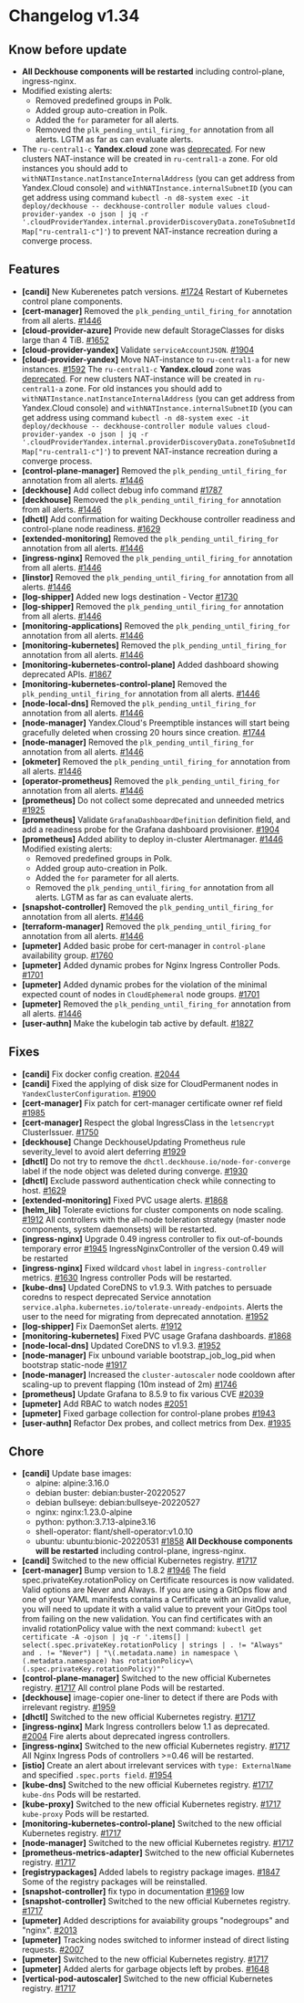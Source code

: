 # Changelog v1.34

## Know before update


 - **All Deckhouse components will be restarted** including control-plane, ingress-nginx.
 - Modified existing alerts:
    * Removed predefined groups in Polk.
    * Added group auto-creation in Polk.
    * Added the `for` parameter for all alerts.
    * Removed the `plk_pending_until_firing_for` annotation from all alerts. LGTM as far as can evaluate alerts.
 - The `ru-central1-c` **Yandex.cloud** zone was [deprecated](https://cloud.yandex.com/en/docs/overview/concepts/ru-central1-c-deprecation).
    For new clusters NAT-instance will be created in `ru-central1-a` zone. For old instances you should add to `withNATInstance.natInstanceInternalAddress` (you can get address from Yandex.Cloud console) 
    and `withNATInstance.internalSubnetID` (you can get address using command `kubectl -n d8-system exec -it deploy/deckhouse -- deckhouse-controller module values cloud-provider-yandex -o json | jq -r '.cloudProviderYandex.internal.providerDiscoveryData.zoneToSubnetIdMap["ru-central1-c"]'`) to prevent NAT-instance recreation during a converge process.

## Features


 - **[candi]** New Kuberenetes patch versions. [#1724](https://github.com/deckhouse/deckhouse/pull/1724)
    Restart of Kubernetes control plane components.
 - **[cert-manager]** Removed the `plk_pending_until_firing_for` annotation from all alerts. [#1446](https://github.com/deckhouse/deckhouse/pull/1446)
 - **[cloud-provider-azure]** Provide new default StorageClasses for disks large than 4 TiB. [#1652](https://github.com/deckhouse/deckhouse/pull/1652)
 - **[cloud-provider-yandex]** Validate `serviceAccountJSON`. [#1904](https://github.com/deckhouse/deckhouse/pull/1904)
 - **[cloud-provider-yandex]** Move NAT-instance to `ru-central1-a` for new instances. [#1592](https://github.com/deckhouse/deckhouse/pull/1592)
    The `ru-central1-c` **Yandex.cloud** zone was [deprecated](https://cloud.yandex.com/en/docs/overview/concepts/ru-central1-c-deprecation).
    For new clusters NAT-instance will be created in `ru-central1-a` zone. For old instances you should add to `withNATInstance.natInstanceInternalAddress` (you can get address from Yandex.Cloud console) 
    and `withNATInstance.internalSubnetID` (you can get address using command `kubectl -n d8-system exec -it deploy/deckhouse -- deckhouse-controller module values cloud-provider-yandex -o json | jq -r '.cloudProviderYandex.internal.providerDiscoveryData.zoneToSubnetIdMap["ru-central1-c"]'`) to prevent NAT-instance recreation during a converge process.
 - **[control-plane-manager]** Removed the `plk_pending_until_firing_for` annotation from all alerts. [#1446](https://github.com/deckhouse/deckhouse/pull/1446)
 - **[deckhouse]** Add collect debug info command [#1787](https://github.com/deckhouse/deckhouse/pull/1787)
 - **[deckhouse]** Removed the `plk_pending_until_firing_for` annotation from all alerts. [#1446](https://github.com/deckhouse/deckhouse/pull/1446)
 - **[dhctl]** Add confirmation for waiting Deckhouse controller readiness and control-plane node readiness. [#1629](https://github.com/deckhouse/deckhouse/pull/1629)
 - **[extended-monitoring]** Removed the `plk_pending_until_firing_for` annotation from all alerts. [#1446](https://github.com/deckhouse/deckhouse/pull/1446)
 - **[ingress-nginx]** Removed the `plk_pending_until_firing_for` annotation from all alerts. [#1446](https://github.com/deckhouse/deckhouse/pull/1446)
 - **[linstor]** Removed the `plk_pending_until_firing_for` annotation from all alerts. [#1446](https://github.com/deckhouse/deckhouse/pull/1446)
 - **[log-shipper]** Added new logs destination - Vector [#1730](https://github.com/deckhouse/deckhouse/pull/1730)
 - **[log-shipper]** Removed the `plk_pending_until_firing_for` annotation from all alerts. [#1446](https://github.com/deckhouse/deckhouse/pull/1446)
 - **[monitoring-applications]** Removed the `plk_pending_until_firing_for` annotation from all alerts. [#1446](https://github.com/deckhouse/deckhouse/pull/1446)
 - **[monitoring-kubernetes]** Removed the `plk_pending_until_firing_for` annotation from all alerts. [#1446](https://github.com/deckhouse/deckhouse/pull/1446)
 - **[monitoring-kubernetes-control-plane]** Added dashboard showing deprecated APIs. [#1867](https://github.com/deckhouse/deckhouse/pull/1867)
 - **[monitoring-kubernetes-control-plane]** Removed the `plk_pending_until_firing_for` annotation from all alerts. [#1446](https://github.com/deckhouse/deckhouse/pull/1446)
 - **[node-local-dns]** Removed the `plk_pending_until_firing_for` annotation from all alerts. [#1446](https://github.com/deckhouse/deckhouse/pull/1446)
 - **[node-manager]** Yandex.Cloud's Preemptible instances will start being gracefully deleted when crossing 20 hours since creation. [#1744](https://github.com/deckhouse/deckhouse/pull/1744)
 - **[node-manager]** Removed the `plk_pending_until_firing_for` annotation from all alerts. [#1446](https://github.com/deckhouse/deckhouse/pull/1446)
 - **[okmeter]** Removed the `plk_pending_until_firing_for` annotation from all alerts. [#1446](https://github.com/deckhouse/deckhouse/pull/1446)
 - **[operator-prometheus]** Removed the `plk_pending_until_firing_for` annotation from all alerts. [#1446](https://github.com/deckhouse/deckhouse/pull/1446)
 - **[prometheus]** Do not collect some deprecated and unneeded metrics [#1925](https://github.com/deckhouse/deckhouse/pull/1925)
 - **[prometheus]** Validate `GrafanaDashboardDefinition` definition field, and add a readiness probe for the Grafana dashboard provisioner. [#1904](https://github.com/deckhouse/deckhouse/pull/1904)
 - **[prometheus]** Added ability to deploy in-cluster Alertmanager. [#1446](https://github.com/deckhouse/deckhouse/pull/1446)
    Modified existing alerts:
    * Removed predefined groups in Polk.
    * Added group auto-creation in Polk.
    * Added the `for` parameter for all alerts.
    * Removed the `plk_pending_until_firing_for` annotation from all alerts. LGTM as far as can evaluate alerts.
 - **[snapshot-controller]** Removed the `plk_pending_until_firing_for` annotation from all alerts. [#1446](https://github.com/deckhouse/deckhouse/pull/1446)
 - **[terraform-manager]** Removed the `plk_pending_until_firing_for` annotation from all alerts. [#1446](https://github.com/deckhouse/deckhouse/pull/1446)
 - **[upmeter]** Added basic probe for cert-manager in `control-plane` availability group. [#1760](https://github.com/deckhouse/deckhouse/pull/1760)
 - **[upmeter]** Added dynamic probes for Nginx Ingress Controller Pods. [#1701](https://github.com/deckhouse/deckhouse/pull/1701)
 - **[upmeter]** Added dynamic probes for the violation of the minimal expected count of nodes in `CloudEphemeral` node groups. [#1701](https://github.com/deckhouse/deckhouse/pull/1701)
 - **[upmeter]** Removed the `plk_pending_until_firing_for` annotation from all alerts. [#1446](https://github.com/deckhouse/deckhouse/pull/1446)
 - **[user-authn]** Make the kubelogin tab active by default. [#1827](https://github.com/deckhouse/deckhouse/pull/1827)

## Fixes


 - **[candi]** Fix docker config creation. [#2044](https://github.com/deckhouse/deckhouse/pull/2044)
 - **[candi]** Fixed the applying of disk size for CloudPermanent nodes in `YandexClusterConfiguration`. [#1900](https://github.com/deckhouse/deckhouse/pull/1900)
 - **[cert-manager]** Fix patch for cert-manager certificate owner ref field [#1985](https://github.com/deckhouse/deckhouse/pull/1985)
 - **[cert-manager]** Respect the global IngressClass in the `letsencrypt` ClusterIssuer. [#1750](https://github.com/deckhouse/deckhouse/pull/1750)
 - **[deckhouse]** Change DeckhouseUpdating Prometheus rule severity_level to avoid alert deferring [#1929](https://github.com/deckhouse/deckhouse/pull/1929)
 - **[dhctl]** Do not try to remove the `dhctl.deckhouse.io/node-for-converge` label if the node object was deleted during converge. [#1930](https://github.com/deckhouse/deckhouse/pull/1930)
 - **[dhctl]** Exclude password authentication check while connecting to host. [#1629](https://github.com/deckhouse/deckhouse/pull/1629)
 - **[extended-monitoring]** Fixed PVC usage alerts. [#1868](https://github.com/deckhouse/deckhouse/pull/1868)
 - **[helm_lib]** Tolerate evictions for cluster components on node scaling. [#1912](https://github.com/deckhouse/deckhouse/pull/1912)
    All controllers with the all-node toleration strategy (master node components, system daemonsets) will be restarted.
 - **[ingress-nginx]** Upgrade 0.49 ingress controller to fix out-of-bounds temporary error [#1945](https://github.com/deckhouse/deckhouse/pull/1945)
    IngressNginxController of the version 0.49 will be restarted
 - **[ingress-nginx]** Fixed wildcard `vhost` label in `ingress-controller` metrics. [#1630](https://github.com/deckhouse/deckhouse/pull/1630)
    Ingress controller Pods will be restarted.
 - **[kube-dns]** Updated CoreDNS to v1.9.3. With patches to persuade coredns to respect deprecated Service annotation `service.alpha.kubernetes.io/tolerate-unready-endpoints`. Alerts the user to the need for migrating from deprecated annotation. [#1952](https://github.com/deckhouse/deckhouse/pull/1952)
 - **[log-shipper]** Fix DaemonSet alerts. [#1912](https://github.com/deckhouse/deckhouse/pull/1912)
 - **[monitoring-kubernetes]** Fixed PVC usage Grafana dashboards. [#1868](https://github.com/deckhouse/deckhouse/pull/1868)
 - **[node-local-dns]** Updated CoreDNS to v1.9.3. [#1952](https://github.com/deckhouse/deckhouse/pull/1952)
 - **[node-manager]** Fix unbound variable bootstrap_job_log_pid when bootstrap static-node [#1917](https://github.com/deckhouse/deckhouse/pull/1917)
 - **[node-manager]** Increased the `cluster-autoscaler` node cooldown after scaling-up to prevent flapping (10m instead of 2m) [#1746](https://github.com/deckhouse/deckhouse/pull/1746)
 - **[prometheus]** Update Grafana to 8.5.9 to fix various CVE [#2039](https://github.com/deckhouse/deckhouse/pull/2039)
 - **[upmeter]** Add RBAC to watch nodes [#2051](https://github.com/deckhouse/deckhouse/pull/2051)
 - **[upmeter]** Fixed garbage collection for control-plane probes [#1943](https://github.com/deckhouse/deckhouse/pull/1943)
 - **[user-authn]** Refactor Dex probes, and collect metrics from Dex. [#1935](https://github.com/deckhouse/deckhouse/pull/1935)

## Chore


 - **[candi]** Update base images:
    - alpine: alpine:3.16.0
    - debian buster: debian:buster-20220527
    - debian bullseye: debian:bullseye-20220527
    - nginx: nginx:1.23.0-alpine
    - python: python:3.7.13-alpine3.16
    - shell-operator: flant/shell-operator:v1.0.10
    - ubuntu: ubuntu:bionic-20220531 [#1858](https://github.com/deckhouse/deckhouse/pull/1858)
    **All Deckhouse components will be restarted** including control-plane, ingress-nginx.
 - **[candi]** Switched to the new official Kubernetes registry. [#1717](https://github.com/deckhouse/deckhouse/pull/1717)
 - **[cert-manager]** Bump version to 1.8.2 [#1946](https://github.com/deckhouse/deckhouse/pull/1946)
    The field spec.privateKey.rotationPolicy on Certificate resources is now validated. Valid options are Never and Always. If you are using a GitOps flow and one of your YAML manifests contains a Certificate with an invalid value, you will need to update it with a valid value to prevent your GitOps tool from failing on the new validation. 
    You can find certificates with an invalid rotationPolicy value with the next command: `kubectl get certificate -A -ojson | jq -r '.items[] | select(.spec.privateKey.rotationPolicy | strings | . != "Always" and . != "Never") | "\(.metadata.name) in namespace \(.metadata.namespace) has rotationPolicy=\(.spec.privateKey.rotationPolicy)"'`
 - **[control-plane-manager]** Switched to the new official Kubernetes registry. [#1717](https://github.com/deckhouse/deckhouse/pull/1717)
    All control plane Pods will be restarted.
 - **[deckhouse]** image-copier one-liner to detect if there are Pods with irrelevant registry. [#1959](https://github.com/deckhouse/deckhouse/pull/1959)
 - **[dhctl]** Switched to the new official Kubernetes registry. [#1717](https://github.com/deckhouse/deckhouse/pull/1717)
 - **[ingress-nginx]** Mark Ingress controllers below 1.1 as deprecated. [#2004](https://github.com/deckhouse/deckhouse/pull/2004)
    Fire alerts about deprecated ingress controllers.
 - **[ingress-nginx]** Switched to the new official Kubernetes registry. [#1717](https://github.com/deckhouse/deckhouse/pull/1717)
    All Nginx Ingress Pods of controllers >=0.46 will be restarted.
 - **[istio]** Create an alert about irrelevant services with `type: ExternalName` and specified `.spec.ports field`. [#1954](https://github.com/deckhouse/deckhouse/pull/1954)
 - **[kube-dns]** Switched to the new official Kubernetes registry. [#1717](https://github.com/deckhouse/deckhouse/pull/1717)
    `kube-dns` Pods will be restarted.
 - **[kube-proxy]** Switched to the new official Kubernetes registry. [#1717](https://github.com/deckhouse/deckhouse/pull/1717)
    `kube-proxy` Pods will be restarted.
 - **[monitoring-kubernetes-control-plane]** Switched to the new official Kubernetes registry. [#1717](https://github.com/deckhouse/deckhouse/pull/1717)
 - **[node-manager]** Switched to the new official Kubernetes registry. [#1717](https://github.com/deckhouse/deckhouse/pull/1717)
 - **[prometheus-metrics-adapter]** Switched to the new official Kubernetes registry. [#1717](https://github.com/deckhouse/deckhouse/pull/1717)
 - **[registrypackages]** Added labels to registry package images. [#1847](https://github.com/deckhouse/deckhouse/pull/1847)
    Some of the registry packages will be reinstalled.
 - **[snapshot-controller]** fix typo in documentation [#1969](https://github.com/deckhouse/deckhouse/pull/1969)
    low
 - **[snapshot-controller]** Switched to the new official Kubernetes registry. [#1717](https://github.com/deckhouse/deckhouse/pull/1717)
 - **[upmeter]** Added descriptions for avaiability groups "nodegroups" and "nginx". [#2013](https://github.com/deckhouse/deckhouse/pull/2013)
 - **[upmeter]** Tracking nodes switched to informer instead of direct listing requests. [#2007](https://github.com/deckhouse/deckhouse/pull/2007)
 - **[upmeter]** Switched to the new official Kubernetes registry. [#1717](https://github.com/deckhouse/deckhouse/pull/1717)
 - **[upmeter]** Added alerts for garbage objects left by probes. [#1648](https://github.com/deckhouse/deckhouse/pull/1648)
 - **[vertical-pod-autoscaler]** Switched to the new official Kubernetes registry. [#1717](https://github.com/deckhouse/deckhouse/pull/1717)

